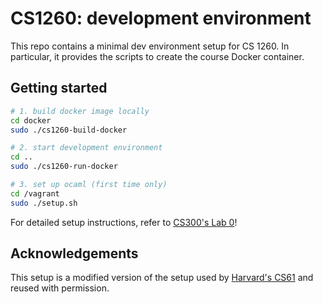 # CS1260: development environment

This repo contains a minimal dev environment setup for CS 1260. In
particular, it provides the scripts to create the course Docker
container.

## Getting started

```bash
# 1. build docker image locally
cd docker
sudo ./cs1260-build-docker

# 2. start development environment
cd ..
sudo ./cs1260-run-docker

# 3. set up ocaml (first time only)
cd /vagrant
sudo ./setup.sh
```

For detailed setup instructions, refer to [CS300's Lab 0](http://cs.brown.edu/courses/csci0300/2022/assign/labs/lab0.html)!

## Acknowledgements

This setup is a modified version of the setup used by
[Harvard's CS61](https://cs61.seas.harvard.edu/site/2021/) and reused
with permission.
